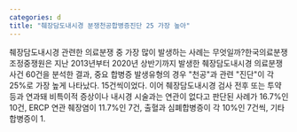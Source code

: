 ```yaml
---
categories: d
title: "췌장담도내시경 분쟁천공합병증진단 25 가장 높아"
---
```

췌장담도내시경 관련한 의료분쟁 중 가장 많이 발생하는 사례는 무엇일까?한국의료분쟁조정중쟁원은 지난 2013년부터 2020년 상반기까지 발생한 췌장담도내시경 의료분쟁사건 60건을 분석한 결과, 중요 합병증 발생유형의 경우 "천공"과 관련 "진단"이 각 25%로 가장 높게 나타났다. 15건씩이었다. 이어 췌장담도내시경 검사 전후 또는 투약 등과 연과돼 비특이적 증상이나 내시경 시술과는 연관이 없다고 판단된 사례가 16.7%인 10건, ERCP 연관 췌장염이 11.7%인 7건, 출혈과 심폐합병증이 각 10%인 7건씩, 기타 합병증이 1.